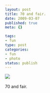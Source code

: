 ```yaml
--- 
layout: post
title: 70 and fair.
date: 2009-03-07
published: true
meta: {}

tags: 
- fun
type: post
categories: 
- fun
- photo
status: publish
---
```

![](http://media.eick.us/2011/05/4Lbi8pbnEkrxsu3mXxl0vI3Yo1_400.jpg)<br /><br />70 and fair.
